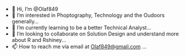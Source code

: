 - 👋 Hi, I’m @Olaf849
- 👀 I’m interested in Phoptography, Technology and the Oudoors generally...
- 🌱 I’m currently learning to be a better Technical Analyst...
- 💞️ I’m looking to collaborate on Solution Design and understand more about R and Rshiney...
- 📫 How to reach me via email at Olaf849@gmail.com ...

<!---
Olaf849/Olaf849 is a ✨ special ✨ repository because its `README.md` (this file) appears on your GitHub profile.
You can click the Preview link to take a look at your changes.
--->

